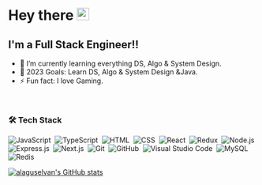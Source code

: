 # Hey there <img src="https://media.giphy.com/media/hvRJCLFzcasrR4ia7z/giphy.gif" width="25px">


## I'm a Full Stack Engineer!!

- 🌱 I’m currently learning everything DS, Algo & System Design.
- 🥅 2023 Goals: Learn DS, Algo & System Design &Java.
- ⚡ Fun fact: I love Gaming.


<br />

### 🛠  Tech Stack


![JavaScript](https://img.shields.io/badge/-JavaScript-05122A?style=flat&logo=javascript)&nbsp;
![TypeScript](https://img.shields.io/badge/-TypeScript-05122A?style=flat&logo=typescript)&nbsp;
![HTML](https://img.shields.io/badge/-HTML-05122A?style=flat&logo=HTML5)&nbsp;
![CSS](https://img.shields.io/badge/-CSS-05122A?style=flat&logo=CSS3&logoColor=1572B6)&nbsp;
![React](https://img.shields.io/badge/-React-05122A?style=flat&logo=react&logoColor=339933)&nbsp;
![Redux](https://img.shields.io/badge/-Redux-05122A?style=flat&logo=redux&logoColor=339933)&nbsp;
![Node.js](https://img.shields.io/badge/-Node.js-05122A?style=flat&logo=node.js&logoColor=339933)&nbsp;
![Express.js](https://img.shields.io/badge/-Express.js-05122A?style=flat&logo=express&logoColor=339933)&nbsp;
![Next.js](https://img.shields.io/badge/-Next.js-05122A?style=flat&logo=next.js&logoColor=339933)&nbsp;
![Git](https://img.shields.io/badge/-Git-05122A?style=flat&logo=git)&nbsp;
![GitHub](https://img.shields.io/badge/-GitHub-05122A?style=flat&logo=github)&nbsp;
![Visual Studio Code](https://img.shields.io/badge/-Visual%20Studio%20Code-05122A?style=flat&logo=visual-studio-code&logoColor=007ACC)&nbsp;
![MySQL](https://img.shields.io/badge/-MySQL-05122A?style=flat&logo=mysql&logoColor=4479A1)&nbsp;
![Redis](https://img.shields.io/badge/-Redis-05122A?style=flat&logo=redis&logoColor=4479A1)&nbsp;

[![alaguselvan's GitHub stats](https://github-readme-stats.vercel.app/api?username=alagu-selvan&show_icons=true&theme=dark)](https://github.com/anuraghazra/github-readme-stats)

[twitter]: https://twitter.com/alaguselvan97/
[linkedin]: https://www.linkedin.com/in/alagu-selvan/
[steam]: https://steamcommunity.com/id/SelvanFrenzy/
[reddit]: https://www.reddit.com/user/SelvanFrenzy14/
[email]: mailto:alaguselvan97@gmail.com

